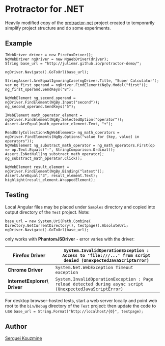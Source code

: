 Protractor for .NET
===================
Heavily modified copy of the [protractor-net](https://github.com/sergueik/protractor-net) project created to temporarily simplify project structure and do some experiments.

Example
-------
```
IWebDriver driver = new FirefoxDriver();
NgWebDriver ngDriver = new NgWebDriver(driver);
String base_url = "http://juliemr.github.io/protractor-demo/";

ngDriver.Navigate().GoToUrl(base_url);

StringAssert.AreEqualIgnoringCase(ngDriver.Title, "Super Calculator");
var ng_first_operand = ngDriver.FindElement(NgBy.Model("first"));
ng_first_operand.SendKeys("8");

NgWebElement ng_second_operand = ngDriver.FindElement(NgBy.Input("second"));
ng_second_operand.SendKeys("5");

IWebElement math_operator_element = ngDriver.FindElement(NgBy.SelectedOption("operator"));
Assert.AreEqual(math_operator_element.Text, "+");

ReadOnlyCollection<NgWebElement> ng_math_operators = ngDriver.FindElements(NgBy.Options("value for (key, value) in operators"));
NgWebElement ng_substract_math_operator = ng_math_operators.First(op => op.Text.Equals("-", StringComparison.Ordinal));
Assert.IsNotNull(ng_substract_math_operator);
ng_substract_math_operator.Click();

NgWebElement result_element = ngDriver.FindElement(NgBy.Binding("latest"));
Assert.AreEqual("3", result_element.Text);
highlight(result_element.WrappedElement);

```


Testing
-------
Local Angular files may be placed under `Samples` directory and copied into output directory of the `Test` project.
Note:
```
base_url = new System.Uri(Path.Combine( Directory.GetCurrentDirectory(), testpage)).AbsoluteUri;
ngDriver.Navigate().GoToUrl(base_url);

```
only works with __PhantomJSDriver__ - error varies with the driver:

| __Firefox Driver__          | `System.InvalidOperationException : Access to 'file:///...' from script denied (UnexpectedJavaScriptError)` |
|-----------------------------|-------------------------------------------------------------------------------------------------------------|
| __Chrome Driver__           | `System.Net.WebException Timeout exception`                                                                 |
| __InternetExplorer\ Driver__ | `System.InvalidOperationException : Page reload detected during async script (UnexpectedJavaScriptError)`  |


For desktop browser-hosted tests, start a web server locally and point web root to the `bin/Debug` directory of the `Test` project:
then update the code to  use `base_url = String.Format("http://localhost/{0}", testpage);`


Author
------
[Serguei Kouzmine](kouzmine_serguei@yahoo.com)
